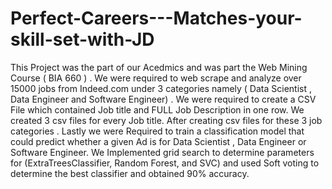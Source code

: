 # Perfect-Careers---Matches-your-skill-set-with-JD
This Project was the part of our Acedmics and was part the Web Mining Course ( BIA 660 ) . We were required to web scrape and analyze over 15000 jobs from Indeed.com under 3 categories namely ( Data Scientist , Data Engineer and Software Engineer) . We were required to create a CSV File which contained Job title and FULL Job Description in one row. We created 3 csv files for every Job title. After creating csv files for these 3 job categories . Lastly we were Required to train a classification model that could predict whether a given Ad is for Data Scientist , Data Engineer or Software Engineer.
We Implemented grid search to determine parameters for (ExtraTreesClassifier, Random Forest, and SVC) and used Soft voting to determine the best classifier and obtained 90% accuracy.
